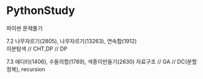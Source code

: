 # PythonStudy
파이썬 문제풀기

7.2 나무자르기(2805), 나무자르기(13263), 연속합(1912)  
 이분탐색 // CHT,DP // DP

7.3 에디터(1406), 수들의합(1789), 색종이만들기(2630)
 자료구조 // GA // DC(분할정복), recursion
 

